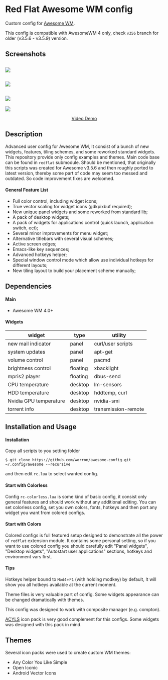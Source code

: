 # Red Flat Awesome WM config
Custom config for [Awesome WM](http://awesome.naquadah.org).

This config is compatible with AwesomeWM 4 only, check `v356` branch for older (v3.5.6 - v3.5.9) version.

## Screenshots
![](https://github.com/worron/awesome-config/wiki/images/v400/red.png)
---
![](https://github.com/worron/awesome-config/wiki/images/v400/blue.png)
---
![](https://github.com/worron/awesome-config/wiki/images/v400/orange.png)
---
![](https://github.com/worron/awesome-config/wiki/images/v400/green.png)
<p align="center"><a href="https://youtu.be/OoSts990-lY">Video Demo</a></p>

## Description
Advanced user config for Awesome WM, It consist of a bunch of new widgets, features, tiling schemes, and some reworked standard widgets. This repository provide only config examples and themes. Main code base can be found in `redflat` submodule. Should be mentioned, that originally this scripts was created for Awesome v3.5.6 and then roughly ported to latest version, thereby some part of code may seem too messed and outdated.  So code improvement fixes are welcomed.

#### General Feature List
* Full color control, including widget icons;
* True vector scaling for widget icons (gdkpixbuf required);
* New unique panel widgets and some reworked from standard lib;
* A pack of desktop widgets;
* A pack of widgets for applications control (quick launch, application switch, ect);
* Several minor improvements for menu widget;
* Alternative titlebars with several visual schemes;
* Active screen edges;
* Emacs-like key sequences;
* Advanced hotkeys helper;
* Special window control mode which allow use individual hotkeys for different layouts;
* New tiling layout to build your placement scheme manually;

## Dependencies
#### Main
* Awesome WM 4.0+

#### Widgets
| widget                 | type          | utility                                     |
| -------------          |---------------| -------------                            |
| new mail indicator     | panel         | curl/user scripts                           |
| system updates         | panel         | apt-get                                     |
| volume control         | panel         | pacmd                                       |
| brightness control     | floating      | xbacklight                                  |
| mpris2 player          | floating      | dbus-send                                   |
| CPU temperature        | desktop       | lm-sensors                                  |
| HDD temperature        | desktop       | hddtemp, curl                               |
| Nvidia GPU temperature | desktop       | nvidia-smi                                  |
| torrent info           | desktop       | transmission-remote                         |

## Installation and Usage

#### Installation
Copy all scripts to you setting folder
```shell
$ git clone https://github.com/worron/awesome-config.git ~/.config/awesome --recursive
```
and then edit `rc.lua` to select wanted config.

#### Start with Colorless
Config `rc-colorless.lua` is some kind of basic config, it consist only general features and should work without any additional editing.  You can set colorless config, set you own colors, fonts, hotkeys and then port any widget you want from colored configs.

#### Start with Colors
Colored configs is full featured setup designed to demonstrate all the power of `redflat` extension module. It contains some personal setting, so if you want to use colored config you should carefully edit "Panel widgets", "Desktop widgets", "Autostart user applications" sections, hotkeys and environment vars first.

#### Tips
Hotkeys helper bound to `Mod4`+`F1` (with holding modkey) by default, It will show you all hotkeys available at the current moment.

Theme files is very valuable part of config. Some widgets appearance can be changed dramatically with themes.

This config was designed to work with composite manager (e.g. compton).

[ACYLS](https://github.com/worron/ACYLS) icon pack is very good complement for this configs. Some widgets was designed with this pack in mind.

## Themes
Several icon packs were used to create custom WM themes:
* Any Color You Like Simple
* Open Iconic
* Android Vector Icons
